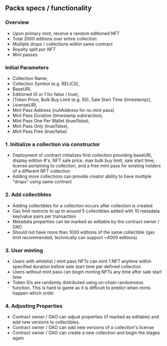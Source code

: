 ## Packs specs / functionality


### Overview

- Upon primary mint, receive a random editioned NFT
- Total 2000 editions over entire collection
- Multiple drops / collections within same contract
- Royalty split *per NFT*
- Mint passes

### Initial Parameters

- Collection Name,
- Collection Symbol (e.g. RELICS),
- BaseURI,
- Editioned (0 or 1 for false / true),
- [Token Price, Bulk Buy Limit (e.g. 50), Sale Start Time (timestamp)],
- LicenseURI,
- Mint Pass Address (nullAddress for no mint pass)
- Mint Pass Duration (timestamp subtraction),
- Mint Pass One Per Wallet (true/false),
- Mint Pass Only (true/false),
- Mint Pass Free (true/false)

### 1. Initialize a collection via constructor

- Deployment of contract initializes first collection providing baseURI, display edition #'s, NFT sale price, max bulk buy limit, sale start time, license pertaining to collection, and a free mint pass for existing holders of a different NFT collection
- Adding more collections can provide creator ability to have multiple "drops" using same contract

### 2. Add collectibles

- Adding collectibles for a collection occurs after collection is created
- Gas limit restricts to up to around 5 collectibles added with 10 metadata key/value pairs per transaction
- Metadata properties can be marked as editable by the contract owner / DAO
- Should not have more than 1000 editions of the same collectible (gas limit recommended, technically can support ~4000 editions)

### 3. User minting

- Users with whitelist / mint pass NFTs can mint 1 NFT anytime within specified duration before sale start time per defined collection
- Users without mint pass can begin minting NFTs any time after sale start time
- Token IDs are randomly distributed using on-chain randomness function. This is hard to game as it is difficult to predict when mints happen which order

### 4. Adjusting Properties

- Contract owner / DAO can adjust properties (if marked as editable) and add new versions to collectibles.
- Contract owner / DAO can add new versions of a collection's license
- Contract owner / DAO can create a new collection and begin the stages again
